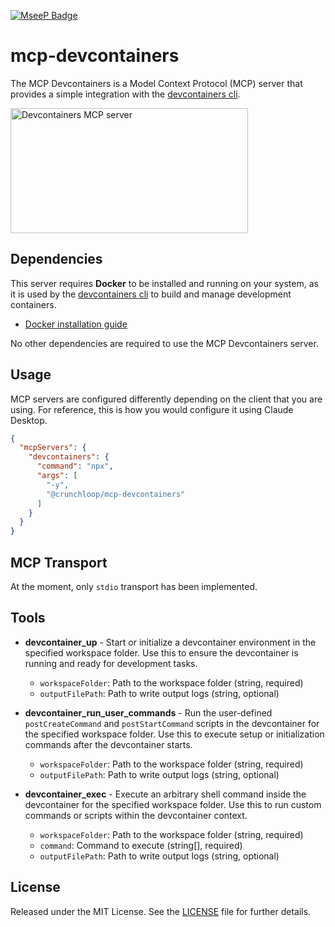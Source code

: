 [![MseeP Badge](https://mseep.net/pr/crunchloop-mcp-devcontainers-badge.jpg)](https://mseep.ai/app/crunchloop-mcp-devcontainers)

# mcp-devcontainers

The MCP Devcontainers is a Model Context Protocol (MCP) server that provides a simple integration with the [devcontainers cli](https://github.com/devcontainers/cli).

<a href="https://glama.ai/mcp/servers/@crunchloop/mcp-devcontainers">
  <img width="380" height="200" src="https://glama.ai/mcp/servers/@crunchloop/mcp-devcontainers/badge" alt="Devcontainers MCP server" />
</a>

## Dependencies

This server requires **Docker** to be installed and running on your system, as it is used by the [devcontainers cli](https://github.com/devcontainers/cli) to build and manage development containers.

- [Docker installation guide](https://docs.docker.com/get-docker/)

No other dependencies are required to use the MCP Devcontainers server.

## Usage

MCP servers are configured differently depending on the client that you are using. For reference, this is how you would configure it using Claude Desktop.

```json
{
  "mcpServers": {
    "devcontainers": {
      "command": "npx",
      "args": [
        "-y",
        "@crunchloop/mcp-devcontainers"
      ]
    }
  }
}
```

## MCP Transport

At the moment, only `stdio` transport has been implemented.

## Tools

- **devcontainer_up** - Start or initialize a devcontainer environment in the specified workspace folder. Use this to ensure the devcontainer is running and ready for development tasks.
  - `workspaceFolder`: Path to the workspace folder (string, required)
  - `outputFilePath`: Path to write output logs (string, optional)

- **devcontainer_run_user_commands** - Run the user-defined `postCreateCommand` and `postStartCommand` scripts in the devcontainer for the specified workspace folder. Use this to execute setup or initialization commands after the devcontainer starts.
  - `workspaceFolder`: Path to the workspace folder (string, required)
  - `outputFilePath`: Path to write output logs (string, optional)

- **devcontainer_exec** - Execute an arbitrary shell command inside the devcontainer for the specified workspace folder. Use this to run custom commands or scripts within the devcontainer context.
  - `workspaceFolder`: Path to the workspace folder (string, required)
  - `command`: Command to execute (string[], required)
  - `outputFilePath`: Path to write output logs (string, optional)

## License

Released under the MIT License.  See the [LICENSE](./LICENSE) file for further details.
